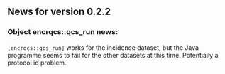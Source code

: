 <!-- generated by R package codedoc; do not modify! -->

## News for version 0.2.2

### Object encrqcs::qcs_run news:

`[encrqcs::qcs_run]` works for the incidence dataset, but the Java
programme seems to fail for the other datasets at this time.
Potentially a protocol id problem.



